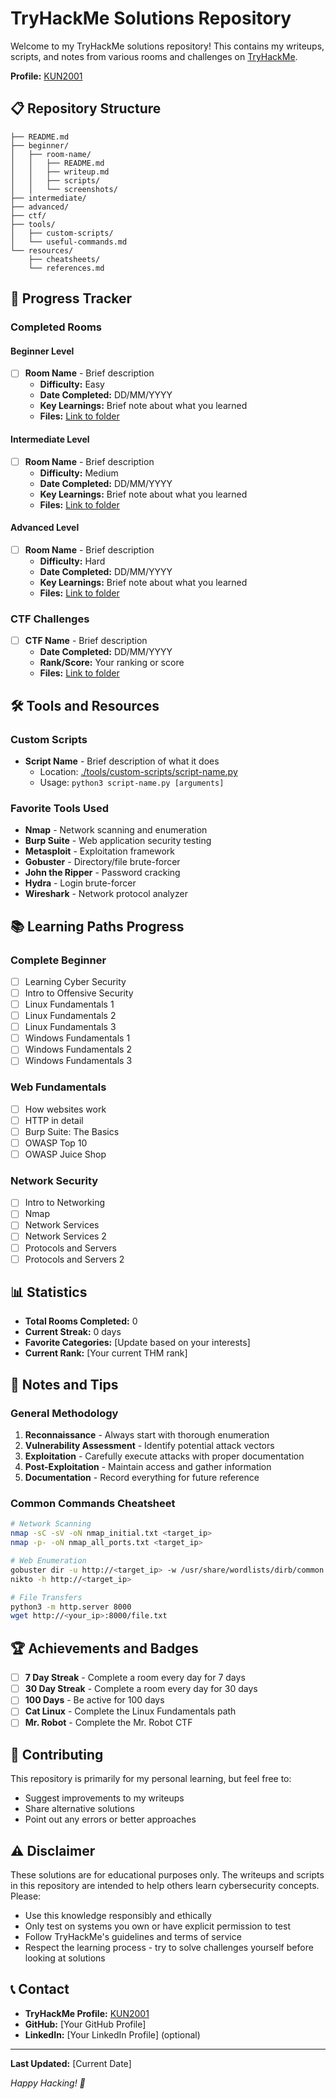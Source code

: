 # TryHackMe Solutions Repository

Welcome to my TryHackMe solutions repository! This contains my writeups, scripts, and notes from various rooms and challenges on [TryHackMe](https://tryhackme.com/).

**Profile:** [KUN2001](https://tryhackme.com/p/KUN2001)

## 📋 Repository Structure

```
├── README.md
├── beginner/
│   ├── room-name/
│   │   ├── README.md
│   │   ├── writeup.md
│   │   ├── scripts/
│   │   └── screenshots/
├── intermediate/
├── advanced/
├── ctf/
├── tools/
│   ├── custom-scripts/
│   └── useful-commands.md
└── resources/
    ├── cheatsheets/
    └── references.md
```

## 🎯 Progress Tracker

### Completed Rooms

#### Beginner Level
- [ ] **Room Name** - Brief description
  - **Difficulty:** Easy
  - **Date Completed:** DD/MM/YYYY
  - **Key Learnings:** Brief note about what you learned
  - **Files:** [Link to folder](./beginner/room-name/)

#### Intermediate Level
- [ ] **Room Name** - Brief description
  - **Difficulty:** Medium
  - **Date Completed:** DD/MM/YYYY
  - **Key Learnings:** Brief note about what you learned
  - **Files:** [Link to folder](./intermediate/room-name/)

#### Advanced Level
- [ ] **Room Name** - Brief description
  - **Difficulty:** Hard
  - **Date Completed:** DD/MM/YYYY
  - **Key Learnings:** Brief note about what you learned
  - **Files:** [Link to folder](./advanced/room-name/)

### CTF Challenges
- [ ] **CTF Name** - Brief description
  - **Date Completed:** DD/MM/YYYY
  - **Rank/Score:** Your ranking or score
  - **Files:** [Link to folder](./ctf/ctf-name/)

## 🛠️ Tools and Resources

### Custom Scripts
- **Script Name** - Brief description of what it does
  - Location: [./tools/custom-scripts/script-name.py](./tools/custom-scripts/)
  - Usage: `python3 script-name.py [arguments]`

### Favorite Tools Used
- **Nmap** - Network scanning and enumeration
- **Burp Suite** - Web application security testing
- **Metasploit** - Exploitation framework
- **Gobuster** - Directory/file brute-forcer
- **John the Ripper** - Password cracking
- **Hydra** - Login brute-forcer
- **Wireshark** - Network protocol analyzer

## 📚 Learning Paths Progress

### Complete Beginner
- [ ] Learning Cyber Security
- [ ] Intro to Offensive Security
- [ ] Linux Fundamentals 1
- [ ] Linux Fundamentals 2
- [ ] Linux Fundamentals 3
- [ ] Windows Fundamentals 1
- [ ] Windows Fundamentals 2
- [ ] Windows Fundamentals 3

### Web Fundamentals
- [ ] How websites work
- [ ] HTTP in detail
- [ ] Burp Suite: The Basics
- [ ] OWASP Top 10
- [ ] OWASP Juice Shop

### Network Security
- [ ] Intro to Networking
- [ ] Nmap
- [ ] Network Services
- [ ] Network Services 2
- [ ] Protocols and Servers
- [ ] Protocols and Servers 2

## 📊 Statistics

- **Total Rooms Completed:** 0
- **Current Streak:** 0 days
- **Favorite Categories:** [Update based on your interests]
- **Current Rank:** [Your current THM rank]

## 📝 Notes and Tips

### General Methodology
1. **Reconnaissance** - Always start with thorough enumeration
2. **Vulnerability Assessment** - Identify potential attack vectors
3. **Exploitation** - Carefully execute attacks with proper documentation
4. **Post-Exploitation** - Maintain access and gather information
5. **Documentation** - Record everything for future reference

### Common Commands Cheatsheet
```bash
# Network Scanning
nmap -sC -sV -oN nmap_initial.txt <target_ip>
nmap -p- -oN nmap_all_ports.txt <target_ip>

# Web Enumeration
gobuster dir -u http://<target_ip> -w /usr/share/wordlists/dirb/common.txt
nikto -h http://<target_ip>

# File Transfers
python3 -m http.server 8000
wget http://<your_ip>:8000/file.txt
```

## 🏆 Achievements and Badges

- [ ] **7 Day Streak** - Complete a room every day for 7 days
- [ ] **30 Day Streak** - Complete a room every day for 30 days
- [ ] **100 Days** - Be active for 100 days
- [ ] **Cat Linux** - Complete the Linux Fundamentals path
- [ ] **Mr. Robot** - Complete the Mr. Robot CTF

## 🤝 Contributing

This repository is primarily for my personal learning, but feel free to:
- Suggest improvements to my writeups
- Share alternative solutions
- Point out any errors or better approaches

## ⚠️ Disclaimer

These solutions are for educational purposes only. The writeups and scripts in this repository are intended to help others learn cybersecurity concepts. Please:

- Use this knowledge responsibly and ethically
- Only test on systems you own or have explicit permission to test
- Follow TryHackMe's guidelines and terms of service
- Respect the learning process - try to solve challenges yourself before looking at solutions

## 📞 Contact

- **TryHackMe Profile:** [KUN2001](https://tryhackme.com/p/KUN2001)
- **GitHub:** [Your GitHub Profile]
- **LinkedIn:** [Your LinkedIn Profile] (optional)

---

**Last Updated:** [Current Date]

*Happy Hacking! 🚀*